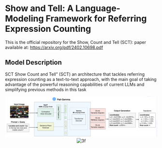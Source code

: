 # Show and Tell: A Language-Modeling Framework for Referring Expression Counting

This is the official repository for the Show, Count and Tell (SCT): paper available at: https://arxiv.org/pdf/2402.10698.pdf

## Model Description
SCT Show Count and Tell” (SCT) an architecture that tackles referring expression counting as a text-to-text approach, with the main goal of taking advantage of the powerful reasoning capabilities of current LLMs and simplifying previous methods in this task

<p align="center">
  <img width="700" alt="fig1" src="ar.png">
  <img width="733" alt="3f" src="https://github.com/Daromog/Q-ViD/assets/40415903/429b6eec-0f1b-46ce-bfd3-2ace0a8bfac3">
</p>
